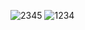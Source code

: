 ![2345](https://user-images.githubusercontent.com/97594420/232728782-57e10887-886c-4f7a-8663-e7d972ef9489.png)
![1234](https://user-images.githubusercontent.com/97594420/232728790-f9b81719-9056-477e-8069-99e248bd0316.png)


